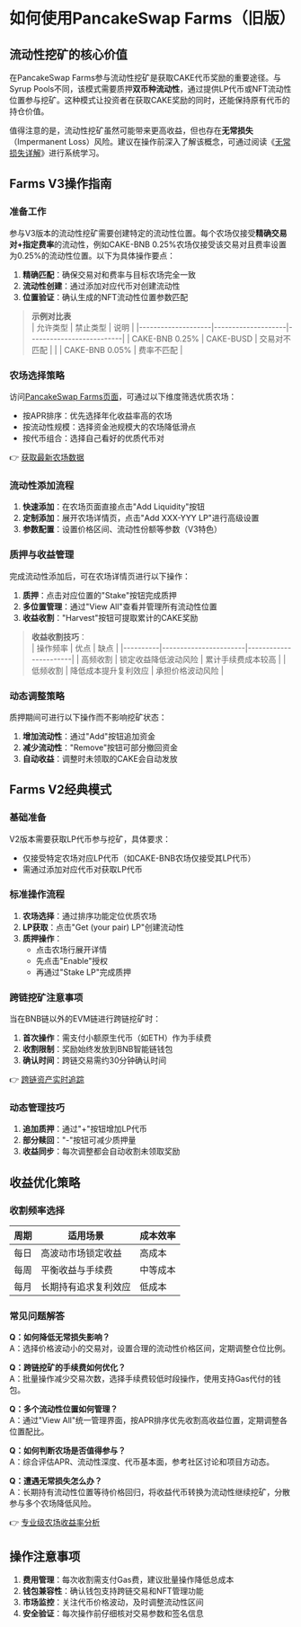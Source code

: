 # 如何使用PancakeSwap Farms（旧版）

## 流动性挖矿的核心价值

在PancakeSwap Farms参与流动性挖矿是获取CAKE代币奖励的重要途径。与Syrup Pools不同，该模式需要质押**双币种流动性**，通过提供LP代币或NFT流动性位置参与挖矿。这种模式让投资者在获取CAKE奖励的同时，还能保持原有代币的持仓价值。

值得注意的是，流动性挖矿虽然可能带来更高收益，但也存在**无常损失**（Impermanent Loss）风险。建议在操作前深入了解该概念，可通过阅读《[无常损失详解](https://academy.binance.com/en/articles/impermanent-loss-explained)》进行系统学习。

## Farms V3操作指南

### 准备工作

参与V3版本的流动性挖矿需要创建特定的流动性位置。每个农场仅接受**精确交易对+指定费率**的流动性，例如CAKE-BNB 0.25%农场仅接受该交易对且费率设置为0.25%的流动性位置。以下为具体操作要点：

1. **精确匹配**：确保交易对和费率与目标农场完全一致
2. **流动性创建**：通过添加对应代币对创建流动性
3. **位置验证**：确认生成的NFT流动性位置参数匹配

> **示例对比表**  
> | 允许类型           | 禁止类型           | 说明                     |
> |--------------------|--------------------|--------------------------|
> | CAKE-BNB 0.25%     | CAKE-BUSD          | 交易对不匹配             |
> |                    | CAKE-BNB 0.05%     | 费率不匹配               |

### 农场选择策略

访问[PancakeSwap Farms页面](https://pancakeswap.finance/farms)，可通过以下维度筛选优质农场：
- 按APR排序：优先选择年化收益率高的农场
- 按流动性规模：选择资金池规模大的农场降低滑点
- 按代币组合：选择自己看好的优质代币对

👉 [获取最新农场数据](https://bit.ly/okx_welcome)

### 流动性添加流程

1. **快速添加**：在农场页面直接点击"Add Liquidity"按钮
2. **定制添加**：展开农场详情页，点击"Add XXX-YYY LP"进行高级设置
3. **参数配置**：设置价格区间、流动性份额等参数（V3特色）

### 质押与收益管理

完成流动性添加后，可在农场详情页进行以下操作：
1. **质押**：点击对应位置的"Stake"按钮完成质押
2. **多位置管理**：通过"View All"查看并管理所有流动性位置
3. **收益收割**："Harvest"按钮可提取累计的CAKE奖励

> **收益收割技巧**：  
> | 操作频率 | 优点                  | 缺点                  |
> |----------|-----------------------|-----------------------|
> | 高频收割 | 锁定收益降低波动风险  | 累计手续费成本较高    |
> | 低频收割 | 降低成本提升复利效应  | 承担价格波动风险      |

### 动态调整策略

质押期间可进行以下操作而不影响挖矿状态：
1. **增加流动性**：通过"Add"按钮追加资金
2. **减少流动性**："Remove"按钮可部分撤回资金
3. **自动收益**：调整时未领取的CAKE会自动发放

## Farms V2经典模式

### 基础准备

V2版本需要获取LP代币参与挖矿，具体要求：
- 仅接受特定农场对应LP代币（如CAKE-BNB农场仅接受其LP代币）
- 需通过添加对应代币对获取LP代币

### 标准操作流程

1. **农场选择**：通过排序功能定位优质农场
2. **LP获取**：点击"Get (your pair) LP"创建流动性
3. **质押操作**：
   - 点击农场行展开详情
   - 先点击"Enable"授权
   - 再通过"Stake LP"完成质押

### 跨链挖矿注意事项

当在BNB链以外的EVM链进行跨链挖矿时：
1. **首次操作**：需支付小额原生代币（如ETH）作为手续费
2. **收割限制**：奖励始终发放到BNB智能链钱包
3. **确认时间**：跨链交易需约30分钟确认时间

👉 [跨链资产实时追踪](https://bit.ly/okx_welcome)

### 动态管理技巧

1. **追加质押**：通过"+"按钮增加LP代币
2. **部分赎回**："-"按钮可减少质押量
3. **收益同步**：每次调整都会自动收割未领取奖励

## 收益优化策略

### 收割频率选择

| 周期   | 适用场景                  | 成本效率 |
|--------|---------------------------|----------|
| 每日   | 高波动市场锁定收益        | 高成本   |
| 每周   | 平衡收益与手续费          | 中等成本 |
| 每月   | 长期持有追求复利效应      | 低成本   |

### 常见问题解答

**Q：如何降低无常损失影响？**  
A：选择价格波动小的交易对，设置合理的流动性价格区间，定期调整仓位比例。

**Q：跨链挖矿的手续费如何优化？**  
A：批量操作减少交易次数，选择手续费较低时段操作，使用支持Gas代付的钱包。

**Q：多个流动性位置如何管理？**  
A：通过"View All"统一管理界面，按APR排序优先收割高收益位置，定期调整各位置配比。

**Q：如何判断农场是否值得参与？**  
A：综合评估APR、流动性深度、代币基本面，参考社区讨论和项目方动态。

**Q：遭遇无常损失怎么办？**  
A：长期持有流动性位置等待价格回归，将收益代币转换为流动性继续挖矿，分散参与多个农场降低风险。

👉 [专业级农场收益率分析](https://bit.ly/okx_welcome)

## 操作注意事项

1. **费用管理**：每次收割需支付Gas费，建议批量操作降低总成本
2. **钱包兼容性**：确认钱包支持跨链交易和NFT管理功能
3. **市场监控**：关注代币价格波动，及时调整流动性区间
4. **安全验证**：每次操作前仔细核对交易参数和签名信息
